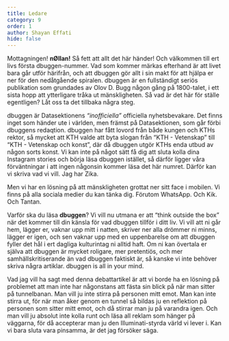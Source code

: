 ```yaml
---
title: Ledare
category: 9
order: 1
author: Shayan Effati
hide: false
---
```


Mottagningen! __nØllan!__ Så fett att allt det här händer! Och välkommen till ert livs första dbuggen-nummer. Vad som kommer märkas efterhand är att livet bara går utför härifrån, och att dbuggen gör allt i sin makt för att hjälpa er ner för den nedåtgående spiralen. dbuggen är en fullständigt seriös publikation som grundades av Olov D. Bugg någon gång på 1800-talet, i ett sista hopp att ytterligare tråka ut mänskligheten. Så vad är det här för ställe egentligen? Låt oss ta det tillbaka några steg.

dbuggen är Datasektionens <i>“inofficiella”</i> officiella nyhetsbevakare. Det finns inget som händer ute i världen, men främst på Datasektionen, som går förbi dbuggens redaqtion. dbuggen har fått lovord från både kungen och KTHs rektor, så mycket att KTH valde att byta slogan från “KTH - Vetenskap” till “KTH - Vetenskap och konst”, där då dbuggen utgör KTHs enda utbud av någon sorts konst. Vi kan inte på något sätt få dig att sluta kolla dina Instagram stories och börja läsa dbuggen istället, så därför ligger våra förväntningar i att ingen någonsin kommer läsa det här numret. Därför kan vi skriva vad vi vill. Jag har Zika.

Men vi har en lösning på att mänskligheten grottat ner sitt face i mobilen. Vi finns på alla sociala medier du kan tänka dig. Förutom WhatsApp. Och Kik. Och Tantan.

Varför ska du läsa __dbuggen__? Vi vill nu utmana er att “think outside the box” när det kommer till din känsla för vad dbuggen tillför i ditt liv. Vi vill att ni går hem, lägger er, vaknar upp mitt i natten, skriver ner alla drömmer ni minns, lägger er igen, och sen vaknar upp med en uppenbarelse om att dbuggen fyller det hål i ert dagliga kulturintag ni alltid haft. Om ni kan övertala er själva att dbuggen är mycket roligare, mer pretentiös, och mer samhällskritiserande än vad dbuggen faktiskt är, så kanske vi inte behöver skriva några artiklar. dbuggen is all in your mind.

Vad jag vill ha sagt med denna debattartikel är att vi borde ha en lösning på problemet att man inte har någonstans att fästa sin blick på när man sitter på tunnelbanan. Man vill ju inte stirra på personen mitt emot. Man kan inte stirra ut, för när man åker genom en tunnel så bildas ju en reflektion på personen som sitter mitt emot, och då stirrar man ju på varandra igen. Och man vill ju absolut inte kolla runt och läsa all reklam som hänger på väggarna, för då accepterar man ju den Illuminati-styrda värld vi lever i. Kan vi bara sluta vara pinsamma, är det jag försöker säga.
